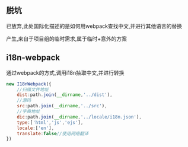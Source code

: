 ## 脱坑
已放弃,此处国际化描述的是如何用webpack查找中文,并进行其他语言的替换

产生,来自于项目组的临时需求,属于临时+意外的方案
## i18n-webpack
通过webpack的方式,调用i18n抽取中文,并进行转换

```javascript
new I18nWebpack({
    //扫描文件地址
    dist:path.join(__dirname,'../dist'),
    //源码
    src:path.join(__dirname,'../src'),
    //字典地址
    dic:path.join(__dirname,'../locale/i18n.json'),
    type:['html','js','ejs'],
    locale:['en'],
    translate:false//使用网络翻译
})
```